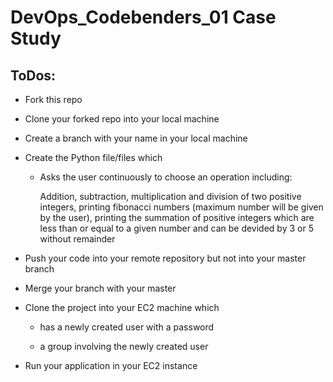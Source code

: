 # DevOps_Codebenders_01 Case Study

## ToDos:

* Fork this repo

* Clone your forked repo into your local machine

* Create a branch with your name in your local machine

* Create the Python file/files which

    * Asks the user continuously to choose an operation including:
    
        Addition, subtraction, multiplication and division of two positive integers, printing fibonacci numbers (maximum number will be given by the user), printing the summation of positive integers which are less than or equal to a given number and can be devided by 3 or 5 without remainder
  
* Push your code into your remote repository but not into your master branch
  
* Merge your branch with your master

* Clone the project into your EC2 machine which

    * has a newly created user with a password
    
    * a group involving the newly created user</span> 
  
* Run your application in your EC2 instance
